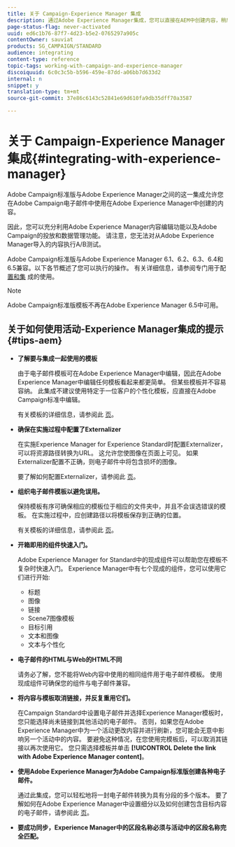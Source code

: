 ```yaml
---
title: 关于 Campaign-Experience Manager 集成
description: 通过Adobe Experience Manager集成，您可以直接在AEM中创建内容，稍后在Adobe Campaign中使用它。
page-status-flag: never-activated
uuid: ed6c1b76-87f7-4d23-b5e2-0765297a905c
contentOwner: sauviat
products: SG_CAMPAIGN/STANDARD
audience: integrating
content-type: reference
topic-tags: working-with-campaign-and-experience-manager
discoiquuid: 6c0c3c5b-b596-459e-87dd-a06bb7d633d2
internal: n
snippet: y
translation-type: tm+mt
source-git-commit: 37e86c6143c52841e69d610fa9db35dff70a3587

---
```



# 关于 Campaign-Experience Manager 集成{#integrating-with-experience-manager}

Adobe Campaign标准版与Adobe Experience Manager之间的这一集成允许您在Adobe Campaign电子邮件中使用在Adobe Experience Manager中创建的内容。

因此，您可以充分利用Adobe Experience Manager内容编辑功能以及Adobe Campaign的投放和数据管理功能。 请注意，您无法对从Adobe Experience Manager导入的内容执行A/B测试。

Adobe Campaign标准版与Adobe Experience Manager 6.1、6.2、6.3、6.4和6.5兼容。以下各节概述了您可以执行的操作。 有关详细信息，请参阅专门用于配 [置](https://docs.adobe.com/content/help/en/experience-manager-65/administering/integration/campaignstandard.html)[和集](https://docs.adobe.com/content/help/en/experience-manager-65/authoring/aem-adobe-campaign/campaign.html) 成的使用。

>[!NOTE]
>
> Adobe Campaign标准版模板不再在Adobe Experience Manager 6.5中可用。

## 关于如何使用活动-Experience Manager集成的提示 {#tips-aem}

* **了解要与集成一起使用的模板**

   由于电子邮件模板可在Adobe Experience Manager中编辑，因此在Adobe Experience Manager中编辑任何模板看起来都更简单。 但某些模板并不容易容纳。 此集成不建议使用特定于一位客户的个性化模板，应直接在Adobe Campaign标准中编辑。

   有关模板的详细信息，请参阅此 [页](https://docs.adobe.com/content/help/en/experience-manager-65/developing/platform/templates/templates.html)。

* **确保在实施过程中配置了Externalizer**

   在实施Experience Manager for Experience Standard时配置Externalizer，可以将资源路径转换为URL。 这允许您使图像在页面上可见。 如果Externalizer配置不正确，则电子邮件中将包含损坏的图像。

   要了解如何配置Externalizer，请参阅此 [页](https://docs.adobe.com/content/help/en/experience-manager-65/developing/platform/externalizer.html)。

* **组织电子邮件模板以避免误用。**

   保持模板有序可确保相应的模板位于相应的文件夹中，并且不会误选错误的模板。 在实施过程中，应创建路径以将模板保存到正确的位置。

   有关模板的详细信息，请参阅此 [页](https://docs.adobe.com/content/help/en/experience-manager-65/developing/platform/templates/templates.html#template-availability)。

* **开箱即用的组件快速入门。**

   Adobe Experience Manager for Standard中的现成组件可以帮助您在模板不复杂时快速入门。
Experience Manager中有七个现成的组件，您可以使用它们进行开始:

   * 标题
   * 图像
   * 链接
   * Scene7图像模板
   * 目标引用
   * 文本和图像
   * 文本与个性化

* **电子邮件的HTML与Web的HTML不同**

   请务必了解，您不能将Web内容中使用的相同组件用于电子邮件模板。 使用现成组件可确保您的组件与电子邮件兼容。

* **将内容与模板取消链接，并反复重用它们。**

   在Campaign Standard中设置电子邮件并选择Experience Manager模板时，您只能选择尚未链接到其他活动的电子邮件。 否则，如果您在Adobe Experience Manager中为一个活动更改内容并进行刷新，您可能会无意中影响另一个活动中的内容。
要避免这种情况，在您使用完模板后，可以取消其链接以再次使用它。 您只需选择模板并单击 **[!UICONTROL Delete the link with Adobe Experience Manager content]**。

* **使用Adobe Experience Manager为Adobe Campaign标准版创建各种电子邮件。**

   通过此集成，您可以轻松地将一封电子邮件转换为具有分段的多个版本。
要了解如何在Adobe Experience Manager中设置细分以及如何创建包含目标内容的电子邮件，请参阅此 [页](https://docs.adobe.com/help/en/experience-manager-65/authoring/aem-adobe-campaign/target-adobe-campaign.html#setting-up-segmentation-in-aem)。

* **要成功同步，Experience Manager中的区段名称必须与活动中的区段名称完全匹配。**